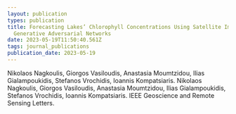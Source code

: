 ```yaml
---
layout: publication
types: publication
title: Forecasting Lakes’ Chlorophyll Concentrations Using Satellite Images and
  Generative Adversarial Networks
date: 2023-05-19T11:50:40.561Z
tags: journal_publications
publication_date: 2023-05-19
---
```

<!--StartFragment-->

Nikolaos Nagkoulis, Giorgos Vasiloudis, Anastasia Moumtzidou, Ilias Gialampoukidis, Stefanos Vrochidis, Ioannis Kompatsiaris. Nikolaos Nagkoulis, Giorgos Vasiloudis, Anastasia Moumtzidou, Ilias Gialampoukidis, Stefanos Vrochidis, Ioannis Kompatsiaris. IEEE Geoscience and Remote Sensing Letters.

<!--EndFragment-->